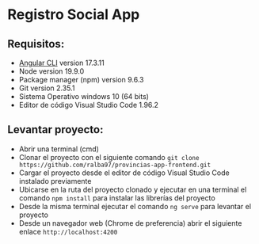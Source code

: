 # Registro Social App

## Requisitos:
-  [Angular CLI](https://github.com/angular/angular-cli) version 17.3.11
- Node version 19.9.0
- Package manager (npm) version 9.6.3
- Git version 2.35.1
- Sistema Operativo windows 10 (64 bits)
- Editor de código Visual Studio Code 1.96.2

## Levantar proyecto:
- Abrir una terminal (cmd)
- Clonar el proyecto con el siguiente comando `git clone https://github.com/ralba97/provincias-app-frontend.git`
- Cargar el proyecto desde el editor de código Visual Studio Code instalado previamente
- Ubicarse en la ruta del proyecto clonado y ejecutar en una terminal el comando `npm install` para instalar las librerías del proyecto
- Desde la misma terminal ejecutar el comando `ng serve` para levantar el proyecto
- Desde un navegador web (Chrome de preferencia) abrir el siguiente enlace `http://localhost:4200`
